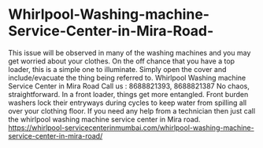 # Whirlpool-Washing-machine-Service-Center-in-Mira-Road-
This issue will be observed in many of the washing machines and you may get worried about your clothes. On the off chance that you have a top loader, this is a simple one to illuminate. Simply open the cover and include/evacuate the thing being referred to. Whirlpool Washing machine Service Center in Mira Road Call us : 8688821393, 8688821387   No chaos, straightforward. In a front loader, things get more entangled. Front burden washers lock their entryways during cycles to keep water from spilling all over your clothing floor. If you need any help from a technician then just call the whirlpool washing machine service center in Mira road. https://whirlpool-servicecenterinmumbai.com/whirlpool-washing-machine-service-center-in-mira-road/

